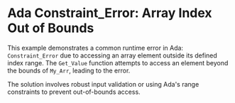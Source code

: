 # Ada Constraint_Error: Array Index Out of Bounds

This example demonstrates a common runtime error in Ada: `Constraint_Error` due to accessing an array element outside its defined index range. The `Get_Value` function attempts to access an element beyond the bounds of `My_Arr`, leading to the error.

The solution involves robust input validation or using Ada's range constraints to prevent out-of-bounds access.

